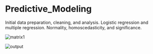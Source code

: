 # Predictive_Modeling
Initial data preparation, cleaning, and analysis. Logistic regression and multiple regression. Normality, homoscedasticity, and significance.

![matrix1](https://user-images.githubusercontent.com/19522375/210888840-3797c908-a966-41dd-86f1-548936050791.png)

![output](https://user-images.githubusercontent.com/19522375/210888896-2e4d65e6-973e-47ee-ac89-d64c42c1a4f5.png)
